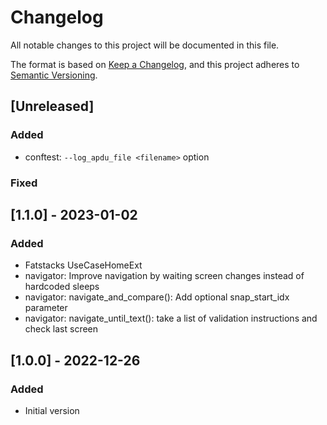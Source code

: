# Changelog

All notable changes to this project will be documented in this file.

The format is based on [Keep a Changelog](https://keepachangelog.com/en/1.0.0/),
and this project adheres to [Semantic Versioning](https://semver.org/spec/v2.0.0.html).

## [Unreleased]

### Added

- conftest: `--log_apdu_file <filename>` option

### Fixed


## [1.1.0] - 2023-01-02

### Added

- Fatstacks UseCaseHomeExt
- navigator: Improve navigation by waiting screen changes instead of hardcoded sleeps
- navigator: navigate_and_compare(): Add optional snap_start_idx parameter
- navigator: navigate_until_text(): take a list of validation instructions and check last screen


## [1.0.0] - 2022-12-26

### Added

- Initial version
